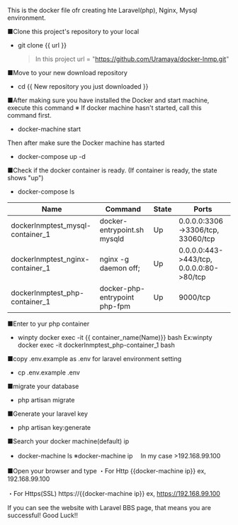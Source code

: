 This is the docker file ofr creating hte Laravel(php), Nginx, Mysql environment.

■Clone this project's repository to your local
- git clone {{ url }}
  >In this project url = "https://github.com/Uramaya/docker-lnmp.git"

■Move to your new download repository
- cd {{ New repository you just downloaded }}

■After making sure you have installed the Docker and start machine,
execute this command
※
If docker machine hasn't started, call this command first.
- docker-machine start

Then after make sure the Docker machine has started
- docker-compose up -d

■Check if the docker container is ready.
(If container is ready, the state shows "up")
- docker-compose ls

|  Name  |  Command  | State  | Ports  |
| ---- | ---- |---- |---- |
|  dockerlnmptest_mysql-container_1  |  docker-entrypoint.sh mysqld  | Up  | 0.0.0.0:3306->3306/tcp, 33060/tcp  |
|  dockerlnmptest_nginx-container_1  |  nginx -g daemon off;  | Up  | 0.0.0.0:443->443/tcp, 0.0.0.0:80->80/tcp  |
|  dockerlnmptest_php-container_1  |  docker-php-entrypoint php-fpm  | Up  | 9000/tcp  |


■Enter to yur php container
- winpty docker exec -it {{ container_name(Name)}} bash
Ex:winpty docker exec -it dockerlnmptest_php-container_1 bash

■copy .env.example as .env for laravel environment setting
- cp .env.example .env

■migrate your database
- php artisan migrate

■Generate your laravel key
- php artisan key:generate

■Search your docker machine(default) ip
- docker-machine ls
※docker-machine ip
　In my case >192.168.99.100


■Open your browser and type 
・For Http
{{docker-machine ip}} ex, 192.168.99.100

・For Https(SSL)
https://{{docker-machine ip}} ex, https://192.168.99.100

If you can see the website with Laravel BBS page, that means you are successful!
Good Luck!!


